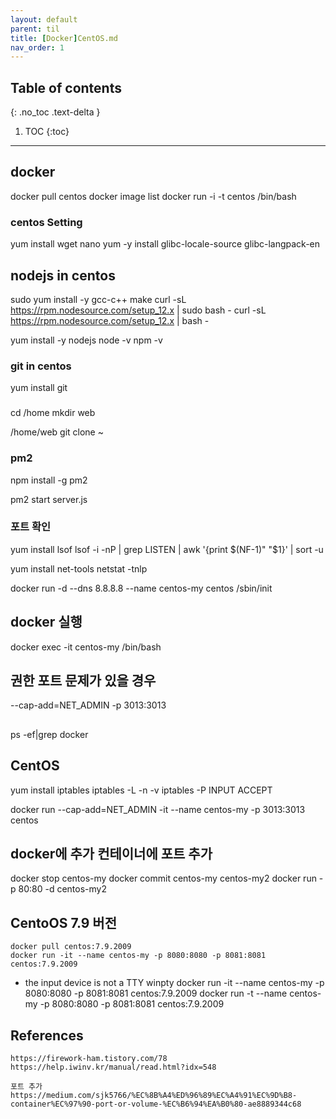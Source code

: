 ---layout: defaultparent: tiltitle: [Docker]CentOS.mdnav_order: 1---## Table of contents{: .no_toc .text-delta }1. TOC{:toc}---## docker
docker pull centos
docker image list
docker run -i -t centos /bin/bash

### centos Setting
yum install wget nano
yum -y install glibc-locale-source glibc-langpack-en

## nodejs in centos
sudo yum install -y gcc-c++ make
curl -sL https://rpm.nodesource.com/setup_12.x | sudo bash -
curl -sL https://rpm.nodesource.com/setup_12.x | bash -

yum install -y nodejs
node -v
npm -v

### git in centos
yum install git

### 
cd /home
mkdir web

/home/web
git clone ~


### pm2
npm install -g pm2

pm2 start server.js

### 포트 확인
yum install lsof
lsof -i -nP | grep LISTEN | awk '{print $(NF-1)" "$1}' | sort -u

yum install net-tools 
netstat -tnlp

docker run -d --dns 8.8.8.8 --name centos-my centos /sbin/init


## docker 실행
docker exec -it centos-my /bin/bash

## 권한 포트 문제가 있을 경우
--cap-add=NET_ADMIN
-p 3013:3013

##
ps -ef|grep docker


## CentOS 
yum install iptables
iptables -L -n -v
iptables -P INPUT ACCEPT

docker run --cap-add=NET_ADMIN -it --name centos-my -p 3013:3013 centos


## docker에 추가 컨테이너에 포트 추가
docker stop centos-my
docker commit centos-my centos-my2
docker run -p 80:80 -d centos-my2

## CentoOS 7.9 버전

```
docker pull centos:7.9.2009
docker run -it --name centos-my -p 8080:8080 -p 8081:8081 centos:7.9.2009
```

* the input device is not a TTY
winpty docker run -it --name centos-my -p 8080:8080 -p 8081:8081 centos:7.9.2009
docker run -t --name centos-my -p 8080:8080 -p 8081:8081 centos:7.9.2009

## References

```
https://firework-ham.tistory.com/78
https://help.iwinv.kr/manual/read.html?idx=548

포트 추가 
https://medium.com/sjk5766/%EC%8B%A4%ED%96%89%EC%A4%91%EC%9D%B8-container%EC%97%90-port-or-volume-%EC%B6%94%EA%B0%80-ae8889344c68
```